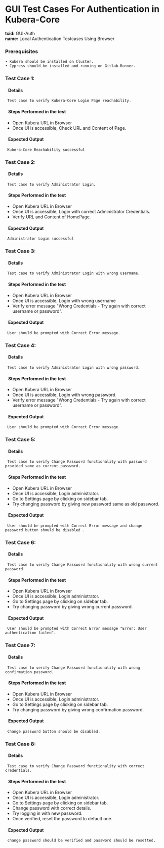 # GUI Test Cases For Authentication in Kubera-Core

<b>tcid:</b> GUI-Auth <br>
<b>name:</b> Local Authentication Testcases Using Browser<br>

### Prerequisites

    • Kubera should be installed on Cluster.
    • Cypress should be installed and running on Gitlab-Runner.

### Test Case 1:

#### &nbsp;&nbsp;&nbsp;Details

     Test case to verify Kubera-Core Login Page reachability.

#### &nbsp;&nbsp;&nbsp;Steps Performed in the test

- Open Kubera URL in Browser
- Once UI is accessible, Check URL and Content of Page.

#### &nbsp;&nbsp;&nbsp;Expected Output

     Kubera-Core Reachability successful

### Test Case 2:

#### &nbsp;&nbsp;&nbsp;Details

     Test case to verify Administrator Login.

#### &nbsp;&nbsp;&nbsp;Steps Performed in the test

- Open Kubera URL in Browser
- Once UI is accessible, Login with correct Administrator Credentials.
- Verify URL and Content of HomePage.

#### &nbsp;&nbsp;&nbsp;Expected Output

     Administrator Login successful

### Test Case 3:

#### &nbsp;&nbsp;&nbsp;Details

     Test case to verify Administrator Login with wrong username.

#### &nbsp;&nbsp;&nbsp;Steps Performed in the test

- Open Kubera URL in Browser
- Once UI is accessible, Login with wrong username
- Verify error message "Wrong Credentials - Try again with correct username or password".

#### &nbsp;&nbsp;&nbsp;Expected Output

     User should be prompted with Correct Error message.

### Test Case 4:

#### &nbsp;&nbsp;&nbsp;Details

     Test case to verify Administrator Login with wrong password.

#### &nbsp;&nbsp;&nbsp;Steps Performed in the test

- Open Kubera URL in Browser
- Once UI is accessible, Login with wrong password.
- Verify error message "Wrong Credentials - Try again with correct username or password".

#### &nbsp;&nbsp;&nbsp;Expected Output

     User should be prompted with Correct Error message.

### Test Case 5:

#### &nbsp;&nbsp;&nbsp;Details

     Test case to verify Change Password functionality with password provided same as current password.

#### &nbsp;&nbsp;&nbsp;Steps Performed in the test

- Open Kubera URL in Browser
- Once UI is accessible, Login administrator.
- Go to Settings page by clicking on sidebar tab.
- Try changing password by giving new password same as old password.

#### &nbsp;&nbsp;&nbsp;Expected Output

     User should be prompted with Correct Error message and change password button should be disabled .

### Test Case 6:

#### &nbsp;&nbsp;&nbsp;Details

     Test case to verify Change Password functionality with wrong current password.

#### &nbsp;&nbsp;&nbsp;Steps Performed in the test

- Open Kubera URL in Browser
- Once UI is accessible, Login administrator.
- Go to Settings page by clicking on sidebar tab.
- Try changing password by giving wrong current password.

#### &nbsp;&nbsp;&nbsp;Expected Output

     User should be prompted with Correct Error message "Error: User authentication failed".

### Test Case 7:

#### &nbsp;&nbsp;&nbsp;Details

     Test case to verify Change Password functionality with wrong confirmation password.

#### &nbsp;&nbsp;&nbsp;Steps Performed in the test

- Open Kubera URL in Browser
- Once UI is accessible, Login administrator.
- Go to Settings page by clicking on sidebar tab.
- Try changing password by giving wrong confirmation password.

#### &nbsp;&nbsp;&nbsp;Expected Output

     Change password button should be disabled.

### Test Case 8:

#### &nbsp;&nbsp;&nbsp;Details

     Test case to verify Change Password functionality with correct credentials.

#### &nbsp;&nbsp;&nbsp;Steps Performed in the test

- Open Kubera URL in Browser
- Once UI is accessible, Login administrator.
- Go to Settings page by clicking on sidebar tab.
- Change password with correct details.
- Try logging in with new password.
- Once verified, reset the password to default one.

#### &nbsp;&nbsp;&nbsp;Expected Output

     change password should be verified and password should be resetted.
